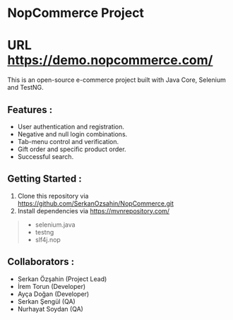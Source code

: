 # NopCommerce Project

# URL https://demo.nopcommerce.com/

This is an open-source e-commerce project built with Java Core, Selenium and TestNG.

## Features :

- User authentication and registration.
- Negative and null login combinations.
- Tab-menu control and verification.
- Gift order and specific product order.
- Successful search.

## Getting Started :

1. Clone this repository via
https://github.com/SerkanOzsahin/NopCommerce.git
2. Install dependencies via https://mvnrepository.com/

> - selenium.java
> - testng
> - slf4j.nop
   
## Collaborators : 

- Serkan Özşahin (Project Lead)
- İrem Torun (Developer)
- Ayça Doğan (Developer)
- Serkan Şengül (QA)
- Nurhayat Soydan (QA)
